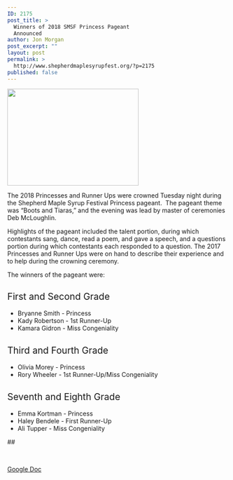 ```yaml
---
ID: 2175
post_title: >
  Winners of 2018 SMSF Princess Pageant
  Announced
author: Jon Morgan
post_excerpt: ""
layout: post
permalink: >
  http://www.shepherdmaplesyrupfest.org/?p=2175
published: false
---
```

<img class="alignnone size-medium wp-image-2177" src="http://www.shepherdmaplesyrupfest.org/wp-content/uploads/2018/04/100_4876_cropped-300x221.jpg" alt="" width="300" height="221" />

<span style="font-weight: 400;">The 2018 Princesses and Runner Ups were crowned Tuesday night during the Shepherd Maple Syrup Festival Princess pageant.  The pageant theme was “Boots and Tiaras,” and the evening was lead by master of ceremonies Deb McLoughlin.</span>

<span style="font-weight: 400;">Highlights of the pageant included the talent portion, during which contestants sang, dance, read a poem, and gave a speech, and a questions portion during which contestants each responded to a question. The 2017 Princesses and Runner Ups were on hand to describe their experience and to help during the crowning ceremony.</span>

<span style="font-weight: 400;">The winners of the pageant were:</span>
<h2><span style="font-weight: 400;">First and Second Grade</span></h2>
<ul>
 	<li style="font-weight: 400;"><span style="font-weight: 400;">Bryanne Smith - Princess</span></li>
 	<li style="font-weight: 400;"><span style="font-weight: 400;">Kady Robertson - 1st Runner-Up</span></li>
 	<li style="font-weight: 400;"><span style="font-weight: 400;">Kamara Gidron - Miss Congeniality</span></li>
</ul>
<h2><span style="font-weight: 400;">Third and Fourth Grade</span></h2>
<ul>
 	<li style="font-weight: 400;"><span style="font-weight: 400;">Olivia Morey - Princess</span></li>
 	<li style="font-weight: 400;"><span style="font-weight: 400;">Rory Wheeler - 1st Runner-Up/Miss Congeniality</span></li>
</ul>
<h2><span style="font-weight: 400;">Seventh and Eighth Grade</span></h2>
<ul>
 	<li style="font-weight: 400;"><span style="font-weight: 400;">Emma Kortman - Princess</span></li>
 	<li style="font-weight: 400;"><span style="font-weight: 400;">Haley Bendele - First Runner-Up</span></li>
 	<li style="font-weight: 400;"><span style="font-weight: 400;">Ali Tupper - Miss Congeniality</span></li>
</ul>
<span style="font-weight: 400;">##</span>

&nbsp;

<a href="https://docs.google.com/document/d/1i1mxX4qzKwSEiVpv-qxM_HBiHY8Grqy3XAM4eDazcAQ/edit?usp=sharing"><span style="font-weight: 400;">Google Doc</span></a>